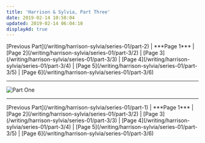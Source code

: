 ```yaml
---
title: 'Harrison & Sylvia, Part Three'
date: 2019-02-14 10:58:04
updated: 2019-02-14 06:04:10
displayAd: true
---
```

<p class="center">[Previous Part](/writing/harrison-sylvia/series-01/part-2) | <span class="current-page">***Page 1***</span> | [Page 2](/writing/harrison-sylvia/series-01/part-3/2) | [Page 3](/writing/harrison-sylvia/series-01/part-3/3) | [Page 4](/writing/harrison-sylvia/series-01/part-3/4) | [Page 5](/writing/harrison-sylvia/series-01/part-3/5) | [Page 6](/writing/harrison-sylvia/series-01/part-3/6) </p><hr class="clear-both center-fade"/><div class="embedded-image-left"><img src="/writing/harrison-sylvia/series-01/part-3/hs103.jpg" alt="Part One" style="max-height: 275px;"/></div>

<hr class="clear-both center-fade"/><p class="center"> [Previous Part](/writing/harrison-sylvia/series-01/part-1) | <span class="current-page">***Page 1***</span> | [Page 2](/writing/harrison-sylvia/series-01/part-3/2) | [Page 3](/writing/harrison-sylvia/series-01/part-3/3) | [Page 4](/writing/harrison-sylvia/series-01/part-3/4) | [Page 5](/writing/harrison-sylvia/series-01/part-3/5) | [Page 6](/writing/harrison-sylvia/series-01/part-3/6) </p>